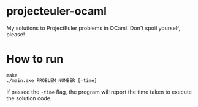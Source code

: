 # projecteuler-ocaml
My solutions to ProjectEuler problems in OCaml.  Don't spoil yourself, please!

# How to run

```
make
./main.exe PROBLEM_NUMBER [-time]
```

If passed the `-time` flag, the program will report the time taken to execute the solution code.
